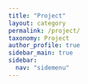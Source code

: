 ```yaml
---
title: "Project"
layout: category
permalink: /project/
taxonomy: Project
author_profile: true
sidebar_main: true
sidebar:
  nav: "sidemenu"
---
```

